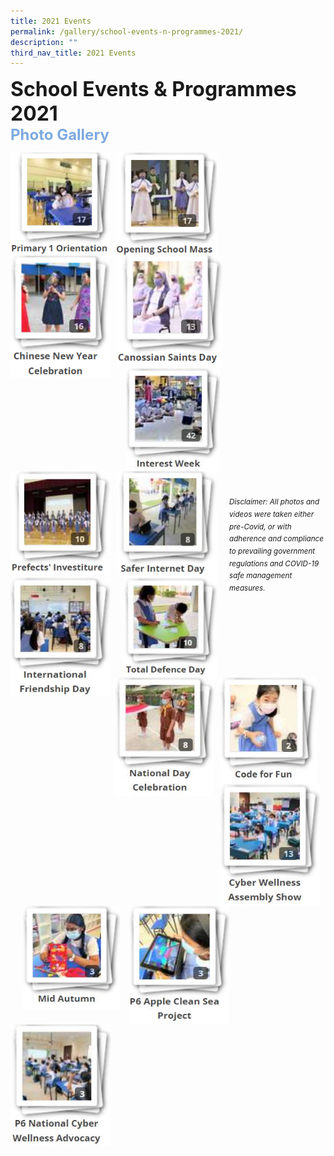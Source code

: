 ```yaml
---
title: 2021 Events
permalink: /gallery/school-events-n-programmes-2021/
description: ""
third_nav_title: 2021 Events
---
```

<font size=6><b>School Events & Programmes 2021</b></font><br>
<font size=5 color="#7daadf"><b>Photo Gallery</b></font>

<center>

<p><a href="https://www.canossacatholicpri.moe.edu.sg/gallery/2021/P1-Orientation/">
<img src="/images/Our%20Stories/2021/P1%20Orientation%202021.png" style="width:160px;height:165px;margin-right:10px;" align="left"></a></p>

	
<p><a href="https://www.canossacatholicpri.moe.edu.sg/gallery/2021/Opening-School-Mass">
<img src="/images/Our%20Stories/2021/Opening%20School%20Mass%202021.png" style="width:160px;height:165px;margin-right:10px;" align="left"></a></p>

	
<p><a href="https://www.canossacatholicpri.moe.edu.sg/gallery/2021/CNY-Celebration">
<img src="/images/Our%20Stories/2021/CNY%20Celebration%202021.png" style="width:160px;height:195px;margin-right:10px;" align="left"></a></p>

	
<p><a href="https://www.canossacatholicpri.moe.edu.sg/gallery/2021/Canossian-Saints-Day">
<img src="/images/Our%20Stories/2021/Canossian%20Saints%20Day.png" style="width:170px;height:180px;margin-right:10px;" align="left"></a></p>
	

<br><br><br><br><br><br>

<p><a href="https://www.canossacatholicpri.moe.edu.sg/gallery/2021/interest-week/">
<img src="/images/Gallery/2021/Interest%20Week%202021.jpg" style="width:150px;height:165px;margin-right:10px;margin-left:15px" align="left"></a></p>

	
<p><a href="https://www.canossacatholicpri.moe.edu.sg/gallery/2021/prefects-investiture/">
<img src="/images/Gallery/2021/Prefects'%20Investiture%202021.jpg" style="width:160px;height:167px;margin-right:10px;" align="left"></a></p>

	
<p><a href="https://www.canossacatholicpri.moe.edu.sg/gallery/2021/safer-internet-day/">
<img src="/images/Gallery/2021/Safer%20Internet%20Day%202021.jpg" style="width:160px;height:170px;margin-right:15px;" align="left"></a></p>


<p><a href="https://www.canossacatholicpri.moe.edu.sg/gallery/2021/international-friendship-day/">
<img src="/images/Gallery/2021/International%20Friendship%20Day%202021.jpg" style="width:160px;height:190px;margin-right:5px;" align="left"></a></p>


<br><br><br><br><br><br>


<p><a href="https://www.canossacatholicpri.moe.edu.sg/gallery/2021/total-defence-day/">
<img src="/images/Gallery/2021/Total%20Defence%20Day%202021.jpg" style="width:150px;height:160px;margin-right:20px;margin-left:15px" align="left"></a></p>


<p><a href="https://www.canossacatholicpri.moe.edu.sg/gallery/2021/national-day-celebration/">
<img src="/images/Gallery/2021/National%20Day%20Celebration%202021.jpg" style="width:160px;height:190px;margin-right:10px;" align="left"></a></p>


<p><a href="https://www.canossacatholicpri.moe.edu.sg/gallery/2021/code-for-fun/">
<img src="/images/Gallery/2021/Code%20for%20Fun%202021.jpg" style="width:155px;height:170px;margin-right:10px;" align="left"></a></p>


<p><a href="https://www.canossacatholicpri.moe.edu.sg/gallery/2021/cyber-wellness-assembly-show/">
<img src="/images/Gallery/2021/Cyber%20Wellness%20Assembly%20Show%202021.jpg" style="width:160px;height:195px;margin-right:5px;" align="left"></a></p>
	
<br><br><br><br><br><br>

<p><a href="https://www.canossacatholicpri.moe.edu.sg/gallery/2021/mid-autumn/">
<img src="/images/Gallery/2021/Mid%20Autumn%202021.jpg" style="width:155px;height:165px;margin-right:15px;margin-left:20px" align="left"></a></p>


<p><a href="https://www.canossacatholicpri.moe.edu.sg/gallery/2021/p6-apple-clean-sea-project/">
<img src="/images/Gallery/2021/P6%20Apple%20Clean%20Sea%20Project%202021.jpg" style="width:160px;height:190px;margin-right:10px;" align="left"></a></p>


<p><a href="https://www.canossacatholicpri.moe.edu.sg/gallery/2021/p6-national-cyber-wellness-advocacy/"><img src="/images/Gallery/2021/P6%20National%20Cyber%20Wellness%20Advocacy.jpg" style="width:160px;height:195px;margin-right:5px;" align="left"></a></p>

</center>


<br><br><br><br><br><br><br><br><br><br><br><br>
<sup><em>Disclaimer: All photos and videos were taken either pre-Covid, or with adherence and compliance to prevailing government regulations and COVID-19 safe management measures.</em></sup>